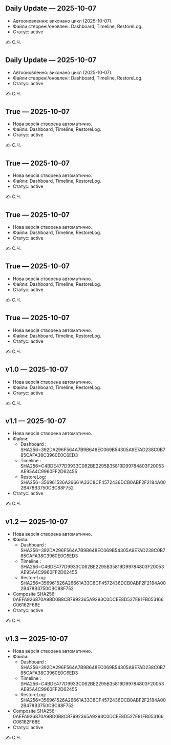 ## Daily Update — 2025-10-07
- Автооновлення: виконано цикл (2025-10-07).
- Файли створені/оновлені: Dashboard, Timeline, RestoreLog.
- Статус: active

✍️ С.Ч.
## Daily Update — 2025-10-07
- Автооновлення: виконано цикл (2025-10-07).
- Файли створені/оновлені: Dashboard, Timeline, RestoreLog.
- Статус: active

✍️ С.Ч.
## True — 2025-10-07
- Нова версія створена автоматично.
- Файли: Dashboard, Timeline, RestoreLog.
- Статус: active

✍️ С.Ч.
## True — 2025-10-07
- Нова версія створена автоматично.
- Файли: Dashboard, Timeline, RestoreLog.
- Статус: active

✍️ С.Ч.
## True — 2025-10-07
- Нова версія створена автоматично.
- Файли: Dashboard, Timeline, RestoreLog.
- Статус: active

✍️ С.Ч.
## True — 2025-10-07
- Нова версія створена автоматично.
- Файли: Dashboard, Timeline, RestoreLog.
- Статус: active

✍️ С.Ч.
## True — 2025-10-07
- Нова версія створена автоматично.
- Файли: Dashboard, Timeline, RestoreLog.
- Статус: active

✍️ С.Ч.
## v1.0 — 2025-10-07
- Нова версія створена автоматично.
- Файли: Dashboard, Timeline, RestoreLog.
- Статус: active

✍️ С.Ч.
## v1.1 — 2025-10-07
- Нова версія створена автоматично.
- Файли:
  - Dashboard : SHA256=392DA296F564A7B9B648EC069B54305A9E7AD238C0B785CAFA38C3960E0C6ED3
  - Timeline  : SHA256=C4BDE477D9933C062BE2295B35819D99784803F20053AE95A4C9960FF2D62455
  - RestoreLog: SHA256=356961526A26661A33C8CF4572436DCB0ABF2F2184A002B478B3750CBC88F752
- Статус: active

✍️ С.Ч.
## v1.2 — 2025-10-07
- Нова версія створена автоматично.
- Файли:
  - Dashboard : SHA256=392DA296F564A7B9B648EC069B54305A9E7AD238C0B785CAFA38C3960E0C6ED3
  - Timeline  : SHA256=C4BDE477D9933C062BE2295B35819D99784803F20053AE95A4C9960FF2D62455
  - RestoreLog: SHA256=356961526A26661A33C8CF4572436DCB0ABF2F2184A002B478B3750CBC88F752
- Composite SHA256: 0AEFA926870A9BD0B8CB7992365A9293C0DCEE8D527E81FB053166C06162F68E
- Статус: active

✍️ С.Ч.
## v1.3 — 2025-10-07
- Нова версія створена автоматично.
- Файли:
  - Dashboard : SHA256=392DA296F564A7B9B648EC069B54305A9E7AD238C0B785CAFA38C3960E0C6ED3
  - Timeline  : SHA256=C4BDE477D9933C062BE2295B35819D99784803F20053AE95A4C9960FF2D62455
  - RestoreLog: SHA256=356961526A26661A33C8CF4572436DCB0ABF2F2184A002B478B3750CBC88F752
- Composite SHA256: 0AEFA926870A9BD0B8CB7992365A9293C0DCEE8D527E81FB053166C06162F68E
- Статус: active

✍️ С.Ч.
